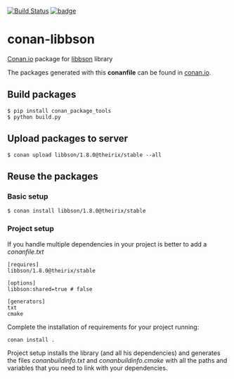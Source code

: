 [![Build Status](https://travis-ci.org/theirix/conan-libbson.svg)](https://travis-ci.org/theirix/conan-libbson)
[![badge](https://img.shields.io/badge/conan.io-libbson%2F1.8.0-green.svg?logo=data:image/png;base64%2CiVBORw0KGgoAAAANSUhEUgAAAA4AAAAOCAMAAAAolt3jAAAA1VBMVEUAAABhlctjlstkl8tlmMtlmMxlmcxmmcxnmsxpnMxpnM1qnc1sn85voM91oM11oc1xotB2oc56pNF6pNJ2ptJ8ptJ8ptN9ptN8p9N5qNJ9p9N9p9R8qtOBqdSAqtOAqtR%2BrNSCrNJ/rdWDrNWCsNWCsNaJs9eLs9iRvNuVvdyVv9yXwd2Zwt6axN6dxt%2Bfx%2BChyeGiyuGjyuCjyuGly%2BGlzOKmzOGozuKoz%2BKqz%2BOq0OOv1OWw1OWw1eWx1eWy1uay1%2Baz1%2Baz1%2Bez2Oe02Oe12ee22ujUGwH3AAAAAXRSTlMAQObYZgAAAAFiS0dEAIgFHUgAAAAJcEhZcwAACxMAAAsTAQCanBgAAAAHdElNRQfgBQkREyOxFIh/AAAAiklEQVQI12NgAAMbOwY4sLZ2NtQ1coVKWNvoc/Eq8XDr2wB5Ig62ekza9vaOqpK2TpoMzOxaFtwqZua2Bm4makIM7OzMAjoaCqYuxooSUqJALjs7o4yVpbowvzSUy87KqSwmxQfnsrPISyFzWeWAXCkpMaBVIC4bmCsOdgiUKwh3JojLgAQ4ZCE0AMm2D29tZwe6AAAAAElFTkSuQmCC)](http://www.conan.io/source/libbson/1.8.0/theirix/stable)

# conan-libbson

[Conan.io](https://conan.io) package for [libbson](https://github.com/mongodb/libbson) library

The packages generated with this **conanfile** can be found in [conan.io](https://conan.io/source/libbson/1.8.0/theirix/stable).

## Build packages

    $ pip install conan_package_tools
    $ python build.py
    
## Upload packages to server

    $ conan upload libbson/1.8.0@theirix/stable --all
    
## Reuse the packages

### Basic setup

    $ conan install libbson/1.8.0@theirix/stable
    
### Project setup

If you handle multiple dependencies in your project is better to add a *conanfile.txt*
    
    [requires]
    libbson/1.8.0@theirix/stable

    [options]
    libbson:shared=true # false
    
    [generators]
    txt
    cmake

Complete the installation of requirements for your project running:</small></span>

    conan install . 

Project setup installs the library (and all his dependencies) and generates the files *conanbuildinfo.txt* and *conanbuildinfo.cmake* with all the paths and variables that you need to link with your dependencies.
